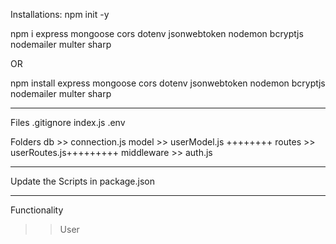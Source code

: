 Installations:
npm init -y

npm i express mongoose cors dotenv jsonwebtoken nodemon bcryptjs nodemailer multer sharp

OR

npm install express mongoose cors dotenv jsonwebtoken nodemon bcryptjs nodemailer multer sharp
_____________
Files
.gitignore
index.js
.env

Folders 
db          >> connection.js
model       >> userModel.js ++++++++
routes      >> userRoutes.js+++++++++
middleware  >> auth.js
________________

Update the Scripts in package.json 
_____________________

Functionality
>> User 
